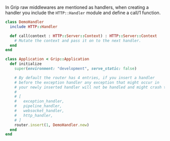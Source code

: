 In Grip raw middlewares are mentioned as handlers, when creating a handler you include the `HTTP::Handler` module and define a call/1 function.

```ruby
class DemoHandler
  include HTTP::Handler

  def call(context : HTTP::Server::Context) : HTTP::Server::Context
    # Mutate the context and pass it on to the next handler.
  end
end

class Application < Grip::Application
  def initialize
    super(environment: "development", serve_static: false)

    # By default the router has 4 entries, if you insert a handler
    # before the exception handler any exception that might occur in
    # your newly inserted handler will not be handled and might crash the application.
    #
    # [
    #   exception_handler,
    #   pipeline_handler,
    #   websocket_handler,
    #   http_handler,
    # ]
    router.insert(1, DemoHandler.new)
  end
end
```
